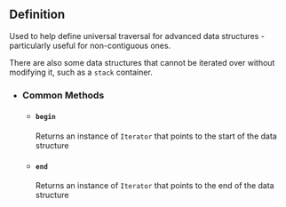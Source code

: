 ## Definition
Used to help define universal traversal for advanced data structures - particularly useful for non-contiguous ones.

There are also some data structures that cannot be iterated over without modifying it, such as a `stack` container.
- ### Common Methods
	- #### `begin`
	  Returns an instance of `Iterator` that points to the start of the data structure
	- #### `end`
	  Returns an instance of `Iterator` that points to the end of the data structure